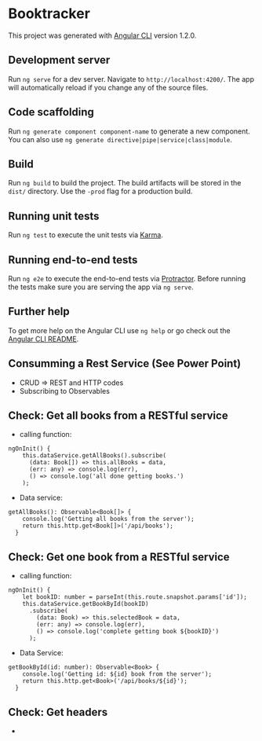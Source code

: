 # Booktracker

This project was generated with [Angular CLI](https://github.com/angular/angular-cli) version 1.2.0.

## Development server

Run `ng serve` for a dev server. Navigate to `http://localhost:4200/`. The app will automatically reload if you change any of the source files.

## Code scaffolding

Run `ng generate component component-name` to generate a new component. You can also use `ng generate directive|pipe|service|class|module`.

## Build

Run `ng build` to build the project. The build artifacts will be stored in the `dist/` directory. Use the `-prod` flag for a production build.

## Running unit tests

Run `ng test` to execute the unit tests via [Karma](https://karma-runner.github.io).

## Running end-to-end tests

Run `ng e2e` to execute the end-to-end tests via [Protractor](http://www.protractortest.org/).
Before running the tests make sure you are serving the app via `ng serve`.

## Further help

To get more help on the Angular CLI use `ng help` or go check out the [Angular CLI README](https://github.com/angular/angular-cli/blob/master/README.md).

## Consumming a Rest Service (See Power Point)
* CRUD => REST and HTTP codes
* Subscribing to Observables

## Check: Get all books from a RESTful service
* calling function:
```
ngOnInit() {
    this.dataService.getAllBooks().subscribe(
      (data: Book[]) => this.allBooks = data,
      (err: any) => console.log(err),
      () => console.log('all done getting books.')
    );
```
* Data service:
```
getAllBooks(): Observable<Book[]> {
    console.log('Getting all books from the server');
    return this.http.get<Book[]>('/api/books');
  }
```
## Check: Get one book from a RESTful service
* calling function:
```
ngOnInit() {
    let bookID: number = parseInt(this.route.snapshot.params['id']);
    this.dataService.getBookById(bookID)
      .subscribe(
        (data: Book) => this.selectedBook = data,
        (err: any) => console.log(err),
        () => console.log('complete getting book ${bookID}')
      );
```
* Data Service:
```
getBookById(id: number): Observable<Book> {
    console.log('Getting id: ${id} book from the server');
    return this.http.get<Book>('/api/books/${id}');
  }
```
## Check: Get headers
*